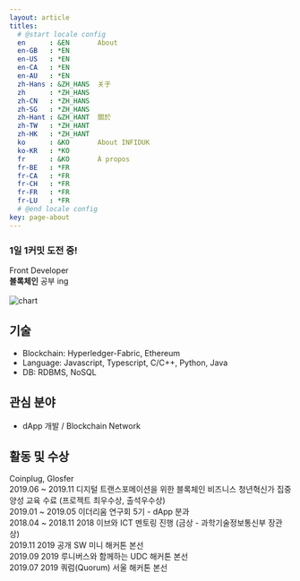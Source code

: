 ```yaml
---
layout: article
titles:
  # @start locale config
  en      : &EN       About
  en-GB   : *EN
  en-US   : *EN
  en-CA   : *EN
  en-AU   : *EN
  zh-Hans : &ZH_HANS  关于
  zh      : *ZH_HANS
  zh-CN   : *ZH_HANS
  zh-SG   : *ZH_HANS
  zh-Hant : &ZH_HANT  關於
  zh-TW   : *ZH_HANT
  zh-HK   : *ZH_HANT
  ko      : &KO       About INFIDUK
  ko-KR   : *KO
  fr      : &KO       À propos
  fr-BE   : *FR
  fr-CA   : *FR
  fr-CH   : *FR
  fr-FR   : *FR
  fr-LU   : *FR
  # @end locale config
key: page-about
---
```


### 1일 1커밋 도전 중!

Front Developer
<br /><b>블록체인</b> 공부 ing
<br /><br />![chart](https://ghchart.rshah.org/infiduk)

## 기술

- Blockchain: Hyperledger-Fabric, Ethereum
- Language: Javascript, Typescript, C/C++, Python, Java
- DB: RDBMS, NoSQL

## 관심 분야

- dApp 개발 / Blockchain Network

## 활동 및 수상

Coinplug, Glosfer
<br />2019.06 ~ 2019.11 디지털 트랜스포메이션을 위한 블록체인 비즈니스 청년혁신가 집중 양성 교육 수료 (프로젝트 최우수상, 출석우수상)
<br />2019.01 ~ 2019.05 이더리움 연구회 5기 - dApp 분과
<br />2018.04 ~ 2018.11 2018 이브와 ICT 멘토링 진행 (금상 - 과학기술정보통신부 장관상)
<br />2019.11 2019 공개 SW 미니 해커톤 본선
<br />2019.09 2019 루니버스와 함께하는 UDC 해커톤 본선
<br />2019.07 2019 쿼럼(Quorum) 서울 해커톤 본선
